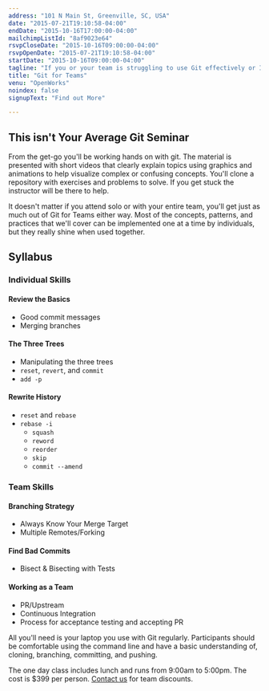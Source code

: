 ```yaml
---
address: "101 N Main St, Greenville, SC, USA"
date: "2015-07-21T19:10:58-04:00"
endDate: "2015-10-16T17:00:00-04:00"
mailchimpListId: "8af9023e64"
rsvpCloseDate: "2015-10-16T09:00:00-04:00"
rsvpOpenDate: "2015-07-21T19:10:58-04:00"
startDate: "2015-10-16T09:00:00-04:00"
tagline: "If you or your team is struggling to use Git effectively or If you know you could get more from your VCS, this class is for you."
title: "Git for Teams"
venu: "OpenWorks"
noindex: false
signupText: "Find out More"

---
```


## This isn't Your Average Git Seminar

From the get-go you'll be working hands on with git. The material is presented with short videos that clearly explain topics using graphics and animations to help visualize complex or confusing concepts. You'll clone a repository with exercises and problems to solve. If you get stuck the instructor will be there to help.

It doesn't matter if you attend solo or with your entire team, you'll get just as much out of Git for Teams either way. Most of the concepts, patterns, and practices that we'll cover can be implemented one at a time by individuals, but they really shine when used together.

## Syllabus

### Individual Skills

#### Review the Basics

  * Good commit messages
  * Merging branches

#### The Three Trees

  * Manipulating the three trees
  * `reset`, `revert`, and `commit`
  * `add -p`

#### Rewrite History

  * `reset` and `rebase`
  * `rebase -i`
    * `squash`
    * `reword`
    * `reorder`
    * `skip`
	* `commit --amend`

### Team Skills

#### Branching Strategy

  * Always Know Your Merge Target
  * Multiple Remotes/Forking

#### Find Bad Commits

  * Bisect & Bisecting with Tests

#### Working as a Team

  * PR/Upstream
  * Continuous Integration
  * Process for acceptance testing and accepting PR

<!--more-->

All you'll need is your laptop you use with Git regularly. Participants should be comfortable using the command line and have a basic understanding of, cloning, branching, committing, and pushing.

The one day class includes lunch and runs from 9:00am to 5:00pm. The cost is $399 per person. <a href="mailto:training@simmplybinary.com">Contact us</a> for team discounts.
